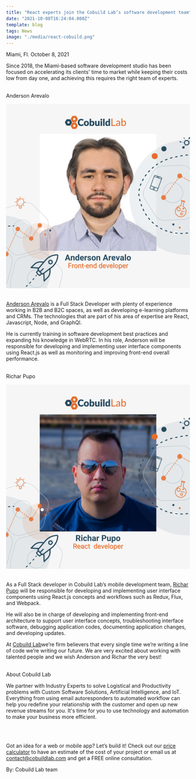 ```yaml
---
title: "React experts join the Cobuild Lab’s software development team"
date: "2021-10-08T16:24:04.000Z"
template: blog
tags: News
image: "./media/react-cobuild.png"
---
```


Miami, Fl. October  8, 2021


<title-4> Since 2018, the Miami-based software development studio has been focused on accelerating its clients' time to market while keeping their costs low from day one, and achieving this requires the right team of experts. </title-4>  <br> </br>

<title-3 align="centered">  Anderson Arevalo   </title-3>

<img src="./media/anderson-cobuild.png">  <br> </br>

<a target="_blank" href="https://www.linkedin.com/in/anderjs/">  Anderson Arevalo</a> is a Full Stack Developer with plenty of experience working in B2B and B2C spaces, as well as developing e-learning platforms and CRMs. The technologies that are part of his area of expertise are React, Javascript, Node, and GraphQl. 


He is currently training in software development best practices and expanding his knowledge in WebRTC. In his role, Anderson will be responsible for developing and implementing user interface components using React.js  as well as monitoring and improving front-end overall performance. <br> </br>



<title-3 align="centered">  Richar Pupo   </title-3>

<img src="./media/richar-cobuild.png">  <br> </br>


As a Full Stack developer in Cobuild Lab’s mobile development team, <a target="_blank" href="https://www.linkedin.com/in/richar-pupo-30467a127/">  Richar Pupo</a> will be responsible for developing and implementing user interface components using React.js concepts and workflows such as Redux, Flux, and Webpack.

He will also be in charge of developing and implementing front-end architecture to support user interface concepts, troubleshooting interface software, debugging application codes, documenting application changes, and developing updates.   


At <a target="_blank" href="https://cobuildlab.com/"> Cobuild Lab</a>we’re firm believers that every single time we’re writing a line of code we’re writing our future. We are very excited about working with talented people and we wish Anderson and Richar the very best!  <br> </br>


<title-4 align="left"> About Cobuild Lab </title-4>

We partner with Industry Experts to solve Logistical and Productivity problems with Custom Software Solutions, Artificial Intelligence, and IoT.  Everything from using email autoresponders to automated workflow can help you redefine your relationship with the customer and open up new revenue streams for you. It's time for you to use technology and automation to make your business more efficient.

<youtube-video id="5fbYxQNgJ7s"></youtube-video>  <br> </br>

Got an idea for a web or mobile app? Let’s build it! Check out our <a target="_blank" href="https://cobuildlab.com/price-calculator/">  price calculator</a> to have an estimate of the cost of your project or email us at contact@cobuildlab.com and get a FREE online consultation. 


<title-6 align="left"> By: Cobuild Lab team </title-6>

